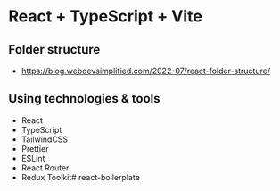 # React + TypeScript + Vite

## Folder structure
- https://blog.webdevsimplified.com/2022-07/react-folder-structure/

## Using technologies & tools

- React
- TypeScript
- TailwindCSS
- Prettier
- ESLint
- React Router
- Redux Toolkit# react-boilerplate
